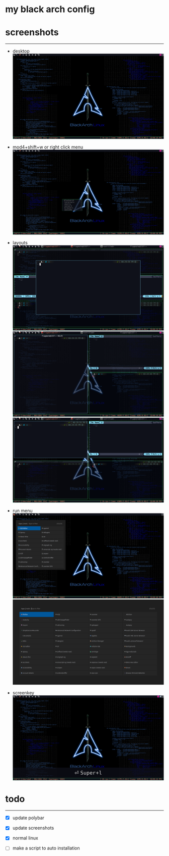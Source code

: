 # my black arch config

# screenshots
-----------------------------------------------

* desktop
    ![pics/1.png](pics/1.png)

* mod4+shift+w or right click menu
    ![pics/2.png](pics/2.png)

* layouts
    ![pics/3.png](pics/3.png)
    ![pics/4.png](pics/4.png)
    ![pics/5.png](pics/5.png)

* run menu
    ![pics/6.png](pics/6.png)
    ![pics/7.png](pics/7.png)

* screenkey
    ![pics/8.png](pics/8.png)

# todo 
-----------------------------------------------
- [X] update polybar

- [X] update screenshots

- [X] normal linux

- [ ] make a script to auto installation


